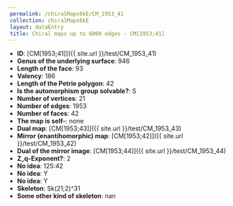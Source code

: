 ```yaml
--- 
 permalink: /chiralMaps6kE/CM_1953_41 
 collection: chiralMaps6kE
 layout: dataEntry
 title: Chiral maps up to 6000 edges - CM[1953;41]
---
```


- **ID**: [CM[1953;41]]({{ site.url }}/test/CM_1953_41)
- **Genus of the underlying surface**: 946
- **Length of the face**: 93
- **Valency**: 186
- **Length of the Petrie polygon**: 42
- **Is the automorphism group solvable?**: S
- **Number of vertices**: 21
- **Number of edges**: 1953
- **Number of faces**: 42
- **The map is self-**: none
- **Dual map**: [CM[1953;43]]({{ site.url }}/test/CM_1953_43)
- **Mirror (enantihomorphic) map**: [CM[1953;42]]({{ site.url }}/test/CM_1953_42)
- **Dual of the mirror image**: [CM[1953;44]]({{ site.url }}/test/CM_1953_44)
- **Z_q-Exponent?**: 2
- **No idea**:  125:42
- **No idea**: Y
- **No idea**: Y
- **Skeleton**: Sk(21;2)^31
- **Some other kind of skeleton**: nan
